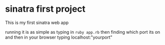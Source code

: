 # sinatra first project

This is my first sinatra web app

running it is as simple as typing in 
```ruby app.rb```
then finding which port its on and then in your browser typing
localhost:"yourport"

